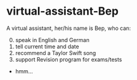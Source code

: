 # virtual-assistant-Bep

A virtual assistant, her/his name is Bep, who can:

0. speak in English and German
1. tell current time and date
2. recommend a Taylor Swift song 
3. support Revision program for exams/tests
+ hmm...
